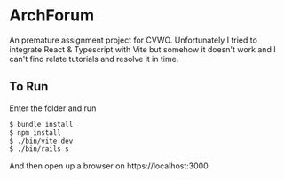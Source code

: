 # ArchForum
An premature assignment project for CVWO. Unfortunately I tried to integrate React & Typescript with Vite but somehow it doesn't work and I can't find relate tutorials and resolve it in time.

## To Run
Enter the folder and run 
``` bash
$ bundle install
$ npm install
$ ./bin/vite dev
$ ./bin/rails s
```
And then open up a browser on https://localhost:3000
